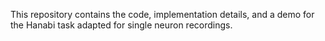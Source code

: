 This repository contains the code, implementation details, and a demo for the Hanabi task adapted for single neuron recordings. 

